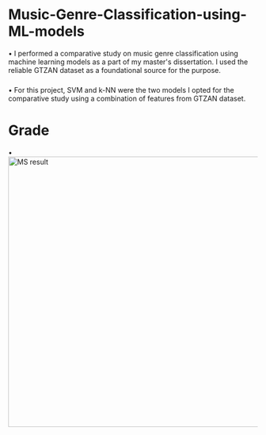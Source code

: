 # Music-Genre-Classification-using-ML-models
• I performed a comparative study on music genre classification using machine learning models as a part of my master's dissertation. I used the reliable GTZAN dataset as a foundational source for the purpose.
###
• For this project, SVM and k-NN were the two models I opted for the comparative study using a combination of features from GTZAN dataset.

# Grade
• <img width="546" alt="MS result" src="https://github.com/gitesh21/Music-Genre-Classification-using-ML-models/assets/54814417/2e43f174-c398-4f2b-9f29-4d0dd79c9702">

